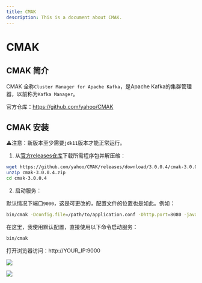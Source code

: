 ```yaml
---
title: CMAK
description: This is a document about CMAK.
---
```


# CMAK 

## CMAK 简介

CMAK 全称`Cluster Manager for Apache Kafka`，是Apache Kafka的集群管理器，以前称为`Kafka Manager`。

官方仓库：https://github.com/yahoo/CMAK

## CMAK 安装

:warning:注意：新版本至少需要`jdk11`版本才能正常运行。

1. 从[官方releases仓库](https://github.com/yahoo/CMAK/releases)下载所需程序包并解压缩：

```bash
wget https://github.com/yahoo/CMAK/releases/download/3.0.0.4/cmak-3.0.0.4.zip
unzip cmak-3.0.0.4.zip
cd cmak-3.0.0.4
```

2. 启动服务：

默认情况下端口`9000`，这是可更改的，配置文件的位置也是如此。例如：

```bash
bin/cmak -Dconfig.file=/path/to/application.conf -Dhttp.port=8080 -java-home /usr/lib/jvm/zulu-11-amd64
```

在这里，我使用默认配置，直接使用以下命令启动服务：

```bash
bin/cmak
```

打开浏览器访问：http://YOUR_IP:9000

![](https://cdn.agou-ops.cn/blog-images/kafka/cmak.png)

![](https://cdn.agou-ops.cn/blog-images/kafka/cmak-1.png)